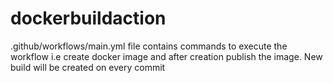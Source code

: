 # dockerbuildaction
.github/workflows/main.yml file contains commands to execute the workflow i.e create docker image and after creation publish the image. New build will be created on every commit
